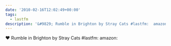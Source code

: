 ```yaml
---
date: '2010-02-16T12:02:49+00:00'
tags:
  - lastfm
description: '&#9829; Rumble in Brighton by Stray Cats #lastfm:  amazon: '
---
```

&#9829; Rumble in Brighton by Stray Cats #lastfm:  amazon: 
